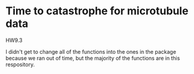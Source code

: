 # Time to catastrophe for microtubule data
HW9.3

I didn't get to change all of the functions into the ones in the package because we ran out of time, but the majority of the functions are
in this respository.
